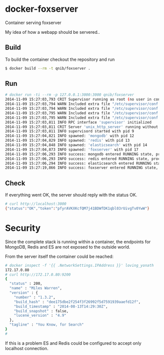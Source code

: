 docker-foxserver
================

Container serving foxserver

My idea of how a webapp should be servered..

## Build

To build the container checkout the repository and run
```bash
$ docker build --rm -t qnib/foxserver .
```

## Run

```bash
# docker run -ti --rm -p 127.0.0.1:3000:3000 qnib/foxserver
2014-11-09 15:27:03,793 CRIT Supervisor running as root (no user in config file)
2014-11-09 15:27:03,794 WARN Included extra file "/etc/supervisor/conf.d/foxserver.conf" during parsing
2014-11-09 15:27:03,794 WARN Included extra file "/etc/supervisor/conf.d/redis.conf" during parsing
2014-11-09 15:27:03,795 WARN Included extra file "/etc/supervisor/conf.d/mongodb.conf" during parsing
2014-11-09 15:27:03,795 WARN Included extra file "/etc/supervisor/conf.d/elasticsearch.conf" during parsing
2014-11-09 15:27:03,811 INFO RPC interface 'supervisor' initialized
2014-11-09 15:27:03,811 CRIT Server 'unix_http_server' running without any HTTP authentication checking
2014-11-09 15:27:03,811 INFO supervisord started with pid 9
2014-11-09 15:27:04,821 INFO spawned: 'mongodb' with pid 12
2014-11-09 15:27:04,829 INFO spawned: 'redis' with pid 13
2014-11-09 15:27:04,848 INFO spawned: 'elasticsearch' with pid 14
2014-11-09 15:27:04,873 INFO spawned: 'foxserver' with pid 17
2014-11-09 15:27:06,293 INFO success: mongodb entered RUNNING state, process has stayed up for > than 1 seconds (startsecs)
2014-11-09 15:27:06,293 INFO success: redis entered RUNNING state, process has stayed up for > than 1 seconds (startsecs)
2014-11-09 15:27:06,294 INFO success: elasticsearch entered RUNNING state, process has stayed up for > than 1 seconds (startsecs)
2014-11-09 15:27:19,866 INFO success: foxserver entered RUNNING state, process has stayed up for > than 15 seconds (startsecs)
```

## Check

If everything went OK, the server should reply with the status OK.

```bash
# curl http://localhost:3000
{"status":"OK","token":"pfyrAVKXKcfQM7j41BDWfDK1qbl03rUivgTv0YwW"}
```


# Security

Since the complete stack is running within a container, the endpoints for MongoDB, Redis and ES are not exposed to the outside world.

From the server itself the container could be reached:

```bash
# docker inspect -f '{{ .NetworkSettings.IPAddress }}' loving_yonath
172.17.0.80
# curl http://172.17.0.80:9200
{
  "status" : 200,
  "name" : "Miles Warren",
  "version" : {
    "number" : "1.3.2",
    "build_hash" : "dee175dbe2f254f3f26992f5d7591939aaefd12f",
    "build_timestamp" : "2014-08-13T14:29:30Z",
    "build_snapshot" : false,
    "lucene_version" : "4.9"
  },
  "tagline" : "You Know, for Search"
}
#
```

If this is a problem ES and Redis could be configured to accept only localhost connection. 

